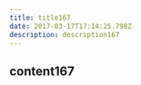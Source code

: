 ```yaml
---
title: title167
date: 2017-03-17T17:14:25.798Z
description: description167
---
```


## content167
  
